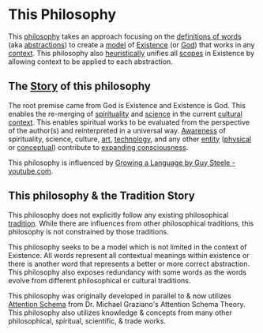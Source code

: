 # This Philosophy

This [philosophy](./philosophy.md) takes an approach focusing on the [definitions of words](definition-based-philosophy.md) (aka [abstractions](./abstraction.md)) to create a [model](./model.md) of [Existence](./existence.md) (or [God](./god.md)) that works in any [context](./context.md). This philosophy also [heuristically](./heuristic.md) unifies all [scopes](./scope.md) in Existence by allowing context to be applied to each abstraction.

## The [Story](./story.md) of this philosophy

The root premise came from God is Existence and Existence is God. This enables the re-merging of [spirituality](./spirituality.md) and [science](./science.md) in the current [cultural](./culture.md) [context](./context.md). This enables spiritual works to be evaluated from the perspective of the author(s) and reinterpreted in a universal way. [Awareness](./awareness.md) of spirituality, science, culture, [art](./art.md), [technology](./technology.md), and any other [entity](entity.md) ([physical](./physical-system.md) or [conceptual](conceptual-system.md)) contribute to [expanding consciousness](./expanding-consciousness.md).

This philosophy is influenced by <a href="https://www.youtube.com/watch?v=_ahvzDzKdB0&feature=youtu.be" target="_blank">Growing a Language by Guy Steele - youtube.com</a>.

## This philosophy & the Tradition Story

This philosophy does not explicitly follow any existing philosophical [tradition](./tradition.md). While there are influences from other philosophical traditions, this philosophy is not constrained by those traditions.

This philosophy seeks to be a model which is not limited in the context of Existence. All words represent all contextual meanings within existence or there is another word that represents a better or more correct abstraction. This philosophy also exposes redundancy with some words as the words evolve from different philosophical or cultural traditions.

This philosophy was originally developed in parallel to & now utilizes [Attention Schema](./attention-schema.md) from Dr. Michael Graziano's Attention Schema Theory. This philosophy also utilizes knowledge & concepts from many other philosophical, spiritual, scientific, & trade works.
